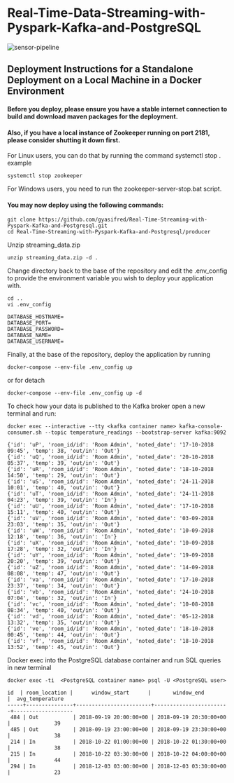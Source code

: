 # Real-Time-Data-Streaming-with-Pyspark-Kafka-and-PostgreSQL
![sensor-pipeline](sensor-pipeline.png)

## Deployment Instructions for a Standalone Deployment on a Local Machine in a Docker Environment

#### Before you deploy, please ensure you have a stable internet connection to build and download maven packages for the deployment.
#### Also, if you have a local instance of Zookeeper running on port 2181, please consider shutting it down first.
For Linux users, you can do that by running the command systemctl stop <nameofzookeeperinstant>. example
```
systemctl stop zookeeper
```
For Windows users, you need to run the zookeeper-server-stop.bat script.

#### You may now deploy using the following commands:
```
git clone https://github.com/gyasifred/Real-Time-Streaming-with-Pyspark-Kafka-and-Postgresql.git  
cd Real-Time-Streaming-with-Pyspark-Kafka-and-Postgresql/producer
```
Unzip streaming_data.zip
```
unzip streaming_data.zip -d .
```
Change directory back to the base of the repository and edit the .env_config to provide the environment variable you wish to deploy your application with.
```
cd ..
vi .env_config
``` 
```text
DATABASE_HOSTNAME=
DATABASE_PORT=
DATABASE_PASSWORD=
DATABASE_NAME=
DATABASE_USERNAME=
```
Finally, at the base of the repository, deploy the application by running 

```
docker-compose --env-file .env_config up 
```
or for detach 
```
docker-compose --env-file .env_config up -d
```
To check how your data is published to the Kafka broker open a new terminal and run:
```
docker exec --interactive --tty <kafka container name> kafka-console-consumer.sh --topic temperature_readings --bootstrap-server kafka:9092
```
```text
{'id': 'uP', 'room_id/id': 'Room Admin', 'noted_date': '17-10-2018 09:45', 'temp': 38, 'out/in': 'Out'}
{'id': 'uQ', 'room_id/id': 'Room Admin', 'noted_date': '20-10-2018 05:37', 'temp': 39, 'out/in': 'Out'}
{'id': 'uR', 'room_id/id': 'Room Admin', 'noted_date': '18-10-2018 14:50', 'temp': 29, 'out/in': 'Out'}
{'id': 'uS', 'room_id/id': 'Room Admin', 'noted_date': '24-11-2018 10:01', 'temp': 40, 'out/in': 'Out'}
{'id': 'uT', 'room_id/id': 'Room Admin', 'noted_date': '24-11-2018 04:23', 'temp': 39, 'out/in': 'In'}
{'id': 'uU', 'room_id/id': 'Room Admin', 'noted_date': '17-10-2018 15:11', 'temp': 40, 'out/in': 'Out'}
{'id': 'uV', 'room_id/id': 'Room Admin', 'noted_date': '03-09-2018 23:03', 'temp': 35, 'out/in': 'Out'}
{'id': 'uW', 'room_id/id': 'Room Admin', 'noted_date': '10-09-2018 12:18', 'temp': 36, 'out/in': 'In'}
{'id': 'uX', 'room_id/id': 'Room Admin', 'noted_date': '10-09-2018 17:28', 'temp': 32, 'out/in': 'In'}
{'id': 'uY', 'room_id/id': 'Room Admin', 'noted_date': '19-09-2018 20:20', 'temp': 39, 'out/in': 'Out'}
{'id': 'uZ', 'room_id/id': 'Room Admin', 'noted_date': '14-09-2018 08:08', 'temp': 47, 'out/in': 'Out'}
{'id': 'va', 'room_id/id': 'Room Admin', 'noted_date': '17-10-2018 23:37', 'temp': 34, 'out/in': 'Out'}
{'id': 'vb', 'room_id/id': 'Room Admin', 'noted_date': '24-10-2018 07:04', 'temp': 32, 'out/in': 'In'}
{'id': 'vc', 'room_id/id': 'Room Admin', 'noted_date': '10-08-2018 08:34', 'temp': 40, 'out/in': 'Out'}
{'id': 'vd', 'room_id/id': 'Room Admin', 'noted_date': '05-12-2018 13:32', 'temp': 35, 'out/in': 'Out'}
{'id': 've', 'room_id/id': 'Room Admin', 'noted_date': '18-10-2018 00:45', 'temp': 44, 'out/in': 'Out'}
{'id': 'vf', 'room_id/id': 'Room Admin', 'noted_date': '18-10-2018 13:52', 'temp': 45, 'out/in': 'Out'}
```
Docker exec into the PostgreSQL database container and run SQL queries  in new terminal 
```
docker exec -ti  <PostgreSQL container name> psql -U <PostgreSQL user> 
```
```text
id  | room_location |      window_start      |       window_end       |  avg_temperature  
-----+---------------+------------------------+------------------------+-------------------
 484 | Out           | 2018-09-19 20:00:00+00 | 2018-09-19 20:30:00+00 |              39
 485 | Out           | 2018-09-19 23:00:00+00 | 2018-09-19 23:30:00+00 |              38
 214 | In            | 2018-10-22 01:00:00+00 | 2018-10-22 01:30:00+00 |              38
 215 | In            | 2018-10-22 03:30:00+00 | 2018-10-22 04:00:00+00 |              44
 294 | In            | 2018-12-03 03:00:00+00 | 2018-12-03 03:30:00+00 |              23
```

